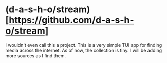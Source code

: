 # (d-a-s-h-o/stream)[https://github.com/d-a-s-h-o/stream]

I wouldn't even call this a project. This is a very simple TUI app for finding media across the internet. As of now, the collection is tiny. I will be adding more sources as I find them.